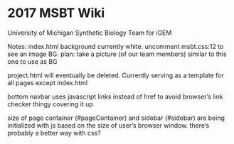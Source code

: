 # 2017 MSBT Wiki
University of Michigan Synthetic Biology Team
for iGEM


Notes:
index.html background currently white. uncomment msbt.css:12 to see an image BG. plan: take a picture (of our team members) similar to this one to use as BG

project.html will eventually be deleted. Currently serving as a template for all pages except index.html

bottom navbar uses javascript links instead of href to avoid browser’s link checker thingy covering it up

size of page container (#pageContainer) and sidebar (#sidebar) are being initialized with js based on the size of user’s browser window. there’s probably a better way with css?